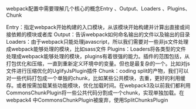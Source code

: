 
webpack配置中需要理解几个核心的概念Entry 、Output、Loaders 、Plugins、 Chunk

Entry：指定webpack开始构建的入口模块，从该模块开始构建并计算出直接或间接依赖的模块或者库
Output：告诉webpack如何命名输出的文件以及输出的目录
Loaders：由于webpack只能处理javascript，所以我们需要对一些非js文件处理成webpack能够处理的模块，比如sass文件
Plugins：Loaders将各类型的文件处理成webpack能够处理的模块，plugins有着很强的能力。插件的范围包括，从打包优化和压缩，一直到重新定义环境中的变量。但也是最复杂的一个。比如对js文件进行压缩优化的UglifyJsPlugin插件
Chunk：coding split的产物，我们可以对一些代码打包成一个单独的chunk，比如某些公共模块，去重，更好的利用缓存。或者按需加载某些功能模块，优化加载时间。在webpack3及以前我们都利用CommonsChunkPlugin将一些公共代码分割成一个chunk，实现单独加载。在webpack4 中CommonsChunkPlugin被废弃，使用SplitChunksPlugin